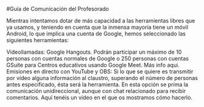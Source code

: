#Guía de Comunicación del Profesorado

Mientras intentamos dotar de más capacidad a las herramientas libres que ya usamos, y teniendo en cuenta que la inmensa mayoría tiene un móvil Android, lo que implica una cuenta de Google, hemos seleccionado las siguientes herramientas:

Videollamadas: Google Hangouts. Podrán participar un máximo de 10 personas con cuentas normales de Google o 250 personas con cuentas GSuite para Centros educativos usando Google Meet. Más info aqui.
Emisiones en directo con YouTube y OBS: Si lo que se quiere es transmitir por vídeo alguna información al claustro, superando el número de personas antes especificado, ésta será la herramienta. En esta opción se prima la comunicación unidireccional, aunque con chat relacionado para recibir comentarios. Aquí tenéis un vídeo en el que os mostramos cómo hacerlo.
